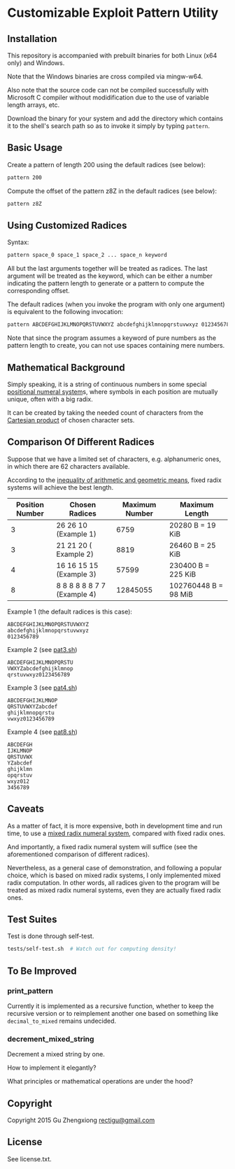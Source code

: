 # Customizable Exploit Pattern Utility


## Installation

This repository is accompanied with prebuilt binaries
for both Linux (x64 only) and Windows.

Note that the Windows binaries are cross compiled via mingw-w64.

Also note that the source code can not be compiled successfully
with Microsoft C compiler without modidification due to the use
of variable length arrays, etc.

Download the binary for your system
and add the directory which contains it to the shell's search path
so as to invoke it simply by typing `pattern`.


## Basic Usage

Create a pattern of length 200 using the default radices
(see below):

```bash
pattern 200
```

Compute the offset of the pattern z8Z in the default radices
(see below):

```bash
pattern z8Z
```


## Using Customized Radices

Syntax:

```bash
pattern space_0 space_1 space_2 ... space_n keyword
```

All but the last arguments together will be treated as radices.
The last argument will be treated as the keyword,
which can be either a number indicating the pattern length
to generate or a pattern to compute the corresponding offset.

The default radices (when you invoke the program with
only one argument) is equivalent to the following invocation:

```bash
pattern ABCDEFGHIJKLMNOPQRSTUVWXYZ abcdefghijklmnopqrstuvwxyz 0123456789 keyword
```

Note that since the program assumes a keyword of pure numbers
as the pattern length to create,
you can not use spaces containing mere numbers.


## Mathematical Background

Simply speaking, it is a string of continuous numbers
in some special [positional numeral system]s,
where symbols in each position are mutually unique,
often with a big radix.

It can be created by taking the needed count of characters
from the [Cartesian product] of chosen character sets.


## Comparison Of Different Radices

Suppose that we have a limited set of characters,
e.g. alphanumeric ones, in which there are 62 characters available.

According to the [inequality of arithmetic and geometric means],
fixed radix systems will achieve the best length.

| Position Number | Chosen Radices | Maximum Number| Maximum Length
| --- | --- | --- | ---
| 3 | 26 26 10 (Example 1) | 6759 | 20280 B = 19 KiB
| 3 | 21 21 20 ( Example 2) | 8819 | 26460 B = 25 KiB
| 4 | 16 16 15 15 (Example 3) | 57599 | 230400 B = 225 KiB
| 8 | 8 8 8 8 8 8 7 7 (Example 4) | 12845055 | 102760448 B = 98 MiB

Example 1 (the default radices is this case):
```
ABCDEFGHIJKLMNOPQRSTUVWXYZ
abcdefghijklmnopqrstuvwxyz
0123456789
```
Example 2 (see [pat3.sh](./sh/pat3.sh))
```
ABCDEFGHIJKLMNOPQRSTU
VWXYZabcdefghijklmnop
qrstuvwxyz0123456789
```
Example 3 (see [pat4.sh](./sh/pat4.sh))
```
ABCDEFGHIJKLMNOP
QRSTUVWXYZabcdef
ghijklmnopqrstu
vwxyz0123456789

```
Example 4 (see [pat8.sh](./sh/pat8.sh))
```
ABCDEFGH
IJKLMNOP
QRSTUVWX
YZabcdef
ghijklmn
opqrstuv
wxyz012
3456789
```


## Caveats

As a matter of fact, it is more expensive,
both in development time and run time,
to use a [mixed radix numeral system],
compared with fixed radix ones.

And importantly, a fixed radix numeral system will suffice
(see the aforementioned comparison of different radices).

Nevertheless, as a general case of demonstration,
and following a popular choice,
which is based on mixed radix systems,
I only implemented mixed radix computation.
In other words, all radices given to the program will be treated
as mixed radix numeral systems,
even they are actually fixed radix ones.


## Test Suites

Test is done through self-test.

```bash
tests/self-test.sh  # Watch out for computing density!
```


## To Be Improved

### print_pattern

Currently it is implemented as a recursive function,
whether to keep the recursive version
or to reimplement another one based on something
like `decimal_to_mixed` remains undecided.


### decrement_mixed_string

Decrement a mixed string by one.

How to implement it elegantly?

What principles or mathematical operations are under the hood?


## Copyright

Copyright 2015 Gu Zhengxiong <rectigu@gmail.com>


## License

See license.txt.


[positional numeral system]: https://en.wikipedia.org/wiki/Positional_notation
[Cartesian product]: https://en.wikipedia.org/wiki/Cartesian_product
[inequality of arithmetic and geometric means]: https://en.wikipedia.org/wiki/Inequality_of_arithmetic_and_geometric_means
[mixed radix numeral system]: https://en.wikipedia.org/wiki/Mixed_radix
